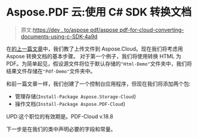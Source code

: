 # Aspose.PDF 云:使用 C# SDK 转换文档

> 原文:[https://dev . to/aspose pdf/aspose pdf-for-cloud-converting-documents-using-c-SDK-4a9d](https://dev.to/asposepdf/asposepdf-for-cloud-converting-documents-using-c-sdk-4a9d)

在[的上一篇文章](https://dev.to/andruhovski/three-simple-steps-to-start-using-asposecloud-storage-3mmc)中，我们教了上传文件到 Aspose.Cloud。现在我们将考虑用 Aspose 转换文档的基本步骤。
对于第一个例子，我们将使用转换 HTML 为 PDF。为简单起见，假设源文件将位于默认存储的`"Html-Demo"`文件夹中，我们将结果文件存储在`"Pdf-Demo"`文件夹中。

和前一篇文章一样，我们创建了一个控制台应用程序，但现在我们将添加两个包:

*   管理存储(`Install-Package Aspose.Storage-Cloud`)
*   操作文档(`Install-Package Aspose.PDF-Cloud`)

UPD:这个职位的有效期是。PDF-Cloud v.18.8

下一步是在我们的类中声明必要的字段和常量。
